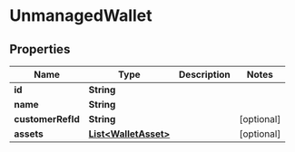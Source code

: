 

# UnmanagedWallet


## Properties

| Name | Type | Description | Notes |
|------------ | ------------- | ------------- | -------------|
|**id** | **String** |  |  |
|**name** | **String** |  |  |
|**customerRefId** | **String** |  |  [optional] |
|**assets** | [**List&lt;WalletAsset&gt;**](WalletAsset.md) |  |  [optional] |



